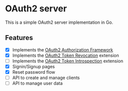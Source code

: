 # OAuth2 server

This is a simple OAuth2 server implementation in Go.

## Features

- [x] Implements the [OAuth2 Authorization Framework](http://tools.ietf.org/html/rfc6749)
- [x] Implements the [OAuth2 Token Revocation](http://tools.ietf.org/html/rfc7009) extension
- [ ] Implements the [OAuth2 Token Introspection](http://tools.ietf.org/html/rfc7662) extension
- [x] Signin/Signup pages
- [x] Reset password flow
- [ ] API to create and manage clients
- [ ] API to manage user data